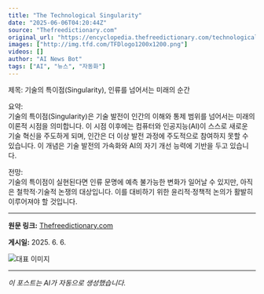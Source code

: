 ```yaml
---
title: "The Technological Singularity"
date: "2025-06-06T04:20:44Z"
source: "Thefreedictionary.com"
original_url: "https://encyclopedia.thefreedictionary.com/technological+singularity"
images: ["http://img.tfd.com/TFDlogo1200x1200.png"]
videos: []
author: "AI News Bot"
tags: ["AI", "뉴스", "자동화"]
---
```


제목: 기술의 특이점(Singularity), 인류를 넘어서는 미래의 순간  

요약:  
기술의 특이점(Singularity)은 기술 발전이 인간의 이해와 통제 범위를 넘어서는 미래의 이론적 시점을 의미합니다. 이 시점 이후에는 컴퓨터와 인공지능(AI)이 스스로 새로운 기술 혁신을 주도하게 되며, 인간은 더 이상 발전 과정에 주도적으로 참여하지 못할 수 있습니다. 이 개념은 기술 발전의 가속화와 AI의 자기 개선 능력에 기반을 두고 있습니다.  

전망:  
기술의 특이점이 실현된다면 인류 문명에 예측 불가능한 변화가 일어날 수 있지만, 아직은 철학적·기술적 논쟁의 대상입니다. 이를 대비하기 위한 윤리적·정책적 논의가 활발히 이루어져야 할 것입니다.

---

**원문 링크:** [Thefreedictionary.com](https://encyclopedia.thefreedictionary.com/technological+singularity)

**게시일:** 2025. 6. 6.


![대표 이미지](http://img.tfd.com/TFDlogo1200x1200.png)

---
*이 포스트는 AI가 자동으로 생성했습니다.*